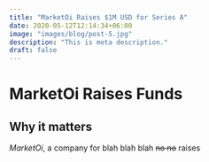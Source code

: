```yaml
---
title: "MarketOi Raises $1M USD for Series A"
date: 2020-05-12T12:14:34+06:00
image: "images/blog/post-5.jpg"
description: "This is meta description."
draft: false
---
```


# MarketOi Raises Funds

## Why it matters

*MarketOi*, a company for blah blah blah ~~no no~~ raises

